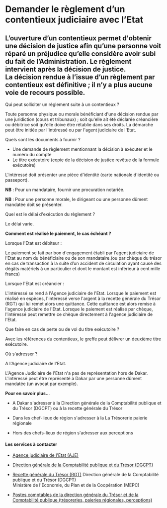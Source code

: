 # Demander le règlement d’un contentieux judiciaire avec l’Etat

L’ouverture d’un contentieux permet d'obtenir une décision de justice afin qu’une personne voit réparé un préjudice qu’elle considère avoir subi du fait de l’Administration. Le règlement intervient après la décision de justice.  
La décision rendue à l’issue d’un règlement par contentieux est définitive ; il n’y a plus aucune voie de recours possible.
-----------------------------------------------------------------------------------------------------------------------------------------------------------------------------------------------------------------------------------------------------------------------------------------------------------------------------------------------------------------

Qui peut solliciter un règlement suite à un contentieux ?

Toute personne physique ou morale bénéficiant d'une décision rendue par une juridiction (cours et tribunaux) ; soit qu'elle ait été déclarée créancière ou débitrice soit qu'elle doive être rétablie dans ses droits. La démarche peut être initiée par l'intéressé ou par l'agent judiciaire de l'Etat.

Quels sont les documents à fournir ?

*   Une demande de règlement mentionnant la décision à exécuter et le numéro du compte
*   Le titre exécutoire (copie de la décision de justice revêtue de la formule exécutoire)

L'intéressé doit présenter une pièce d'identité (carte nationale d'identité ou passeport).  
  
**NB** : Pour un mandataire, fournir une procuration notariée.  

**NB** : Pour une personne morale, le dirigeant ou une personne dûment mandatée doit se présenter.

Quel est le délai d'exécution du règlement ?

Le délai varie.

**Comment est réalisé le paiement, le cas échéant ?**

Lorsque l'Etat est débiteur :

Le paiement se fait par bon d'engagement établi par l'agent judiciaire de l'Etat au nom du bénéficiaire ou de son mandataire.(ou par chèque du trésor en cas de transaction à la suite d’un accident de circulation ayant causé des dégâts matériels à un particulier et dont le montant est inférieur à cent mille francs)

Lorsque l'Etat est créancier :

L'intéressé se rend à l'Agence judiciaire de l'Etat. Lorsque le paiement est réalisé en espèces, l'intéressé verse l'argent à la recette générale du Trésor (RGT) qui lui remet alors une quittance. Cette quittance est alors remise à l'agence judiciaire de l'Etat. Lorsque le paiement est réalisé par chèque, l'intéressé peut remettre ce chèque directement à l'agence judiciaire de l'Etat.

Que faire en cas de perte ou de vol du titre exécutoire ?

Avec les références du contentieux, le greffe peut délivrer un deuxième titre exécutoire.

Où s'adresser ?

A l'Agence judiciaire de l'Etat.

L'Agence Judiciaire de l'Etat n'a pas de représentation hors de Dakar. L'intéressé peut être représenté à Dakar par une personne dûment mandatée (un avocat par exemple).

**Pour en savoir plus..**.

*   A Dakar s'adresser à la Direction générale de la Comptabilité publique et du Trésor (DGCPT) ou à la recette générale du Trésor  
    

*   Dans les chef-lieux de région s'adresser à la La Trésorerie paierie régionale  
    

*   Hors des chefs-lieux de région s'adresser aux perceptions

#### Les services à contacter

*   [Agence judiciaire de l'Etat (AJE)](../../../services/agence-judiciaire-de-letat-aje.md)
*   [Direction générale de la Comptabilité publique et du Trésor (DGCPT)](../../../services/direction-generale-de-la-comptabilite-publique-et-du-tresor-dgcpt.md)
*   [Recette générale du Trésor (RGT)](../../../services/recette-generale-du-tresor-rgt.md) Direction générale de la Comptabilité publique et du Trésor (DGCPT)  
    Ministère de l'Economie, du Plan et de la Coopération (MEPC)  
    
*   [Postes comptables de la direction générale du Trésor et de la Comptabilité publique (trésoreries, paieries régionales, perceptions)](../../../services/postes-comptables-de-la-direction-generale-du-tresor-et-de-la-comptabilite-publique-tresoreries-paieries-regionales-perceptions.md)